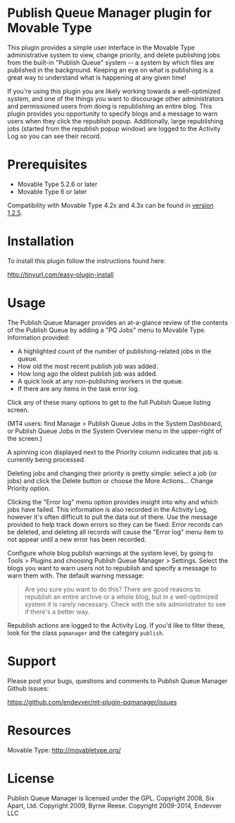 # Publish Queue Manager plugin for Movable Type

This plugin provides a simple user interface in the Movable Type administrative
system to view, change priority, and delete publishing jobs from the built-in
"Publish Queue" system -- a system by which files are published in the
background. Keeping an eye on what is publishing is a great way to understand
what is happening at any given time!

If you're using this plugin you are likely working towards a well-optimized
system, and one of the things you want to discourage other administrators and
permissioned users from doing is republishing an entire blog. This plugin
provides you opportunity to specify blogs and a message to warn users when they
click the republish popup. Additionally, large republishing jobs (started from
the republish popup window) are logged to the Activity Log so you can see their
record.

# Prerequisites

* Movable Type 5.2.6 or later
* Movable Type 6 or later

Compatibility with Movable Type 4.2x and 4.3x can be found in
[version 1.2.5](https://github.com/endevver/mt-plugin-pqmanager/releases).

# Installation

To install this plugin follow the instructions found here:

http://tinyurl.com/easy-plugin-install

# Usage

The Publish Queue Manager provides an at-a-glance review of the contents of the
Publish Queue by adding a "PQ Jobs" menu to Movable Type. Information provided:

* A highlighted count of the number of publishing-related jobs in the queue.
* How old the most recent publish job was added.
* How long ago the oldest publish job was added.
* A quick look at any non-publishing workers in the queue.
* If there are any items in the task error log.

Click any of these many options to get to the full Publish Queue listing screen.

(MT4 users: find Manage > Publish Queue Jobs in the System Dashboard, or
Publish Queue Jobs in the System Overview menu in the upper-right of the
screen.)

A spinning icon displayed next to the Priority column indicates that job is
currently being processed.

Deleting jobs and changing their priority is pretty simple: select a job (or
jobs) and click the Delete button or choose the More Actions... Change Priority
option.

Clicking the "Error log" menu option provides insight into why and which jobs
have failed. This information is also recorded in the Activity Log, however it's
often difficult to pull the data out of there. Use the message provided to help
track down errors so they can be fixed. Error records can be deleted, and
deleting all records will cause the "Error log" menu item to not appear until a
new error has been recorded.

Configure whole blog publish warnings at the system level, by going to Tools >
Plugins and choosing Publish Queue Manager > Settings. Select the blogs you want
to warn users not to republish and specify a message to warn them with. The
default warning message:

> Are you sure you want to do this? There are good reasons to republish an
entire archive or a whole blog, but in a well-optimized system it is rarely
necessary. Check with the site administrator to see if there's a better way.

Republish actions are logged to the Activity Log. If you'd like to filter these,
look for the class `pqmanager` and the category `publish`.

# Support

Please post your bugs, questions and comments to Publish Queue Manager Github
Issues:

  https://github.com/endevver/mt-plugin-pqmanager/issues

# Resources

Movable Type: http://movabletype.org/

# License

Publish Queue Manager is licensed under the GPL.
Copyright 2008, Six Apart, Ltd.
Copyright 2009, Byrne Reese.
Copyright 2009-2014, Endevver LLC
